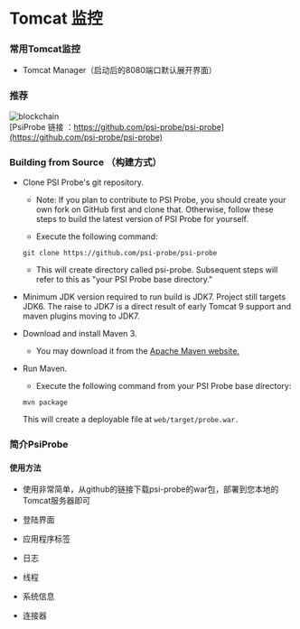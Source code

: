 # Tomcat 监控 #
### 常用Tomcat监控 ###
- Tomcat Manager（启动后的8080端口默认展开界面）

### 推荐 ###
![blockchain](https://raw.githubusercontent.com/psi-probe/psi-probe/master/src/site/resources/images/psi-probe-banner.jpg "Tomcat监控") <br/>
 [PsiProbe 链接 ：https://github.com/psi-probe/psi-probe](https://github.com/psi-probe/psi-probe)

### Building from Source （构建方式） ###
- Clone PSI Probe's git repository.</br>
  + Note: If you plan to contribute to PSI Probe, you should create your own fork on GitHub first and clone that. Otherwise, follow these steps to build the latest version of PSI Probe for yourself.

  + Execute the following command:

  ```
  git clone https://github.com/psi-probe/psi-probe
  ```

  + This will create directory called psi-probe. Subsequent steps will refer to this as "your PSI Probe base directory."

- Minimum JDK version required to run build is JDK7. Project still targets JDK6. The raise to JDK7 is a direct result of early Tomcat 9 support and maven plugins moving to JDK7.


- Download and install Maven 3.
  + You may download it from the [Apache Maven website.](https://maven.apache.org/download.cgi)

- Run Maven.
  + Execute the following command from your PSI Probe base directory:
  ```
  mvn package
  ```

  This will create a deployable file at ```web/target/probe.war.```<br/>


### 简介PsiProbe ###
#### 使用方法 ####
- 使用非常简单，从github的链接下载psi-probe的war包，部署到您本地的Tomcat服务器即可

- 登陆界面

- 应用程序标签

- 日志

- 线程

- 系统信息

- 连接器



